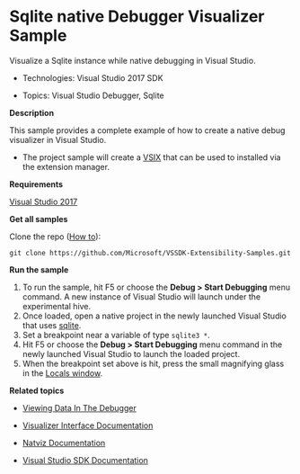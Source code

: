 

# Sqlite native Debugger Visualizer Sample
Visualize a Sqlite instance while native debugging in Visual Studio.

* Technologies: Visual Studio 2017 SDK

* Topics: Visual Studio Debugger, Sqlite
 

**Description**

This sample provides a complete example of how to create a native debug visualizer in Visual Studio.

  * The project sample will create a [VSIX](https://docs.microsoft.com/en-us/visualstudio/extensibility/shipping-visual-studio-extensions) that can be used to installed via the extension manager. 

**Requirements** 

[ Visual Studio 2017 ](https://www.visualstudio.com/products/visual-studio-community-vs?wt.mc_id=o~display~github~vssdk)

**Get all samples**

Clone the repo ([How to](https://git-scm.com/book/en/v2/Git-Basics-Getting-a-Git-Repository#Cloning-an-Existing-Repository)):

`git clone https://github.com/Microsoft/VSSDK-Extensibility-Samples.git`

**Run the sample** 

  1. To run the sample, hit F5 or choose the **Debug &gt; Start Debugging** menu command. A new instance of Visual Studio will launch under the experimental hive. 
  2. Once loaded, open a native project in the newly launched Visual Studio that uses [sqlite](https://sqlite.org/). 
  3. Set a breakpoint near a variable of type ```sqlite3 *```.
  4. Hit F5 or choose the **Debug &gt; Start Debugging** menu command in the newly launched Visual Studio to launch the loaded project.
  5. When the breakpoint set above is hit, press the small magnifying glass in the [Locals window](https://docs.microsoft.com/en-us/visualstudio/debugger/autos-and-locals-windows). 

**Related topics** 

* [ Viewing Data In The Debugger ](https://docs.microsoft.com/en-us/visualstudio/debugger/viewing-data-in-the-debugger)

* [ Visualizer Interface Documentation ](https://docs.microsoft.com/en-us/dotnet/api/microsoft.visualstudio.debugger.interop.ivscppdebuguivisualizer)

* [ Natviz Documentation ](https://docs.microsoft.com/en-us/visualstudio/debugger/create-custom-views-of-native-objects)

* [ Visual Studio SDK Documentation ](https://docs.microsoft.com/en-us/visualstudio/extensibility/visual-studio-sdk)


